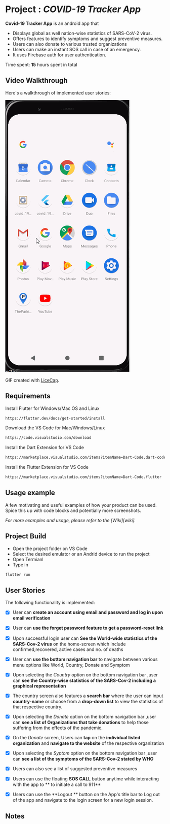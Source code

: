 
# Project : *COVID-19 Tracker App* 


**Covid-19 Tracker App** is an android app that 
* Displays global as well nation-wise statistics of SARS-CoV-2 virus.
* Offers features to identify symptoms and suggest preventive measures.
* Users can also donate to various trusted organizations 
* Users can make an instant SOS call in case of an emergency.
* It uses Firebase auth for user authentication.

Time spent: **15** hours spent in total

## Video Walkthrough

Here's a walkthrough of implemented user stories:

<img src='https://github.com/Kidrah31/Covid19Tracker/blob/main/AppWalkthrough.gif' title='Video Walkthrough' width='' alt='Video Walkthrough' />

GIF created with [LiceCap](http://www.cockos.com/licecap/).

## Requirements

Install Flutter for Windows/Mac OS and Linux

```sh
https://flutter.dev/docs/get-started/install
```

Download the VS Code for Mac/Windows/Linux

```sh
https://code.visualstudio.com/download
```
Install the Dart Extension for VS Code

```sh
https://marketplace.visualstudio.com/items?itemName=Dart-Code.dart-code
```
Install the Flutter Extension for VS Code

```sh
https://marketplace.visualstudio.com/items?itemName=Dart-Code.flutter
```

## Usage example

A few motivating and useful examples of how your product can be used. Spice this up with code blocks and potentially more screenshots.

_For more examples and usage, please refer to the [Wiki][wiki]._

## Project Build
* Open the project folder on VS Code
* Select the desired emulator  or an Andrid device to run the project
* Open Termianl
* Type in 

```sh
flutter run
```

## User Stories

The following functionality is implemented:

* [x] User can **create an account using email and password and log in upon email verification**
* [x] User can **use the forget password feature to get a password-reset link** 
* [x] Upon successful login user can **See the World-wide statistics of the SARS-Cov-2 virus** on the home-screen which include confirmed,recovered, active cases and no. of deaths
* [x]  User can **use the bottom navigation bar** to navigate between various menu options like World, Country, Donate and Symptom
* [x]  Upon selecting the *Country* option on the bottom navigation bar ,user can **see the Country-wise statistics of the SARS-Cov-2 including a graphical representation** 
  * [x]  The country screen also features a **search bar** where the user can input **country-name** or choose from a **drop-down list** to view the statistics of that respective country.
* [X]  Upon selecting the *Donate* option on the bottom navigation bar ,user can **see a list of Organizations that take donations** to help those suffering from the effects of the pandemic.
  * [X]  On the *Donate* screen, Users can **tap** on the **individual listed organization** and **navigate to the website** of the respective organization
* [x]  Upon selecting the *Syptom* option on the bottom navigation bar ,user can **see a list of the symptoms of the SARS-Cov-2 stated by WHO** 
  * [x]  Users can also see a list of suggested preventive measures
* [x] Users can use the floating **SOS CALL** button anytime while interacting with the app to ** to initiate a call to 911**
* [X] Users can use the **Logout ** button on the App's title bar to Log out of the app and navigate to the login screen for a new login session.



## Notes



